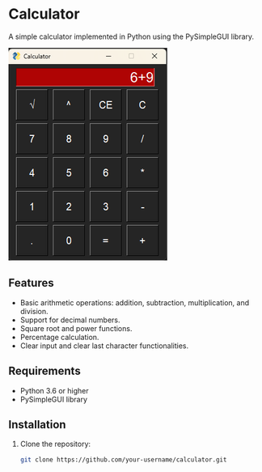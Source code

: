 # Calculator

A simple calculator implemented in Python using the PySimpleGUI library.

![Calculator Screenshot](screenshot.png)

## Features

- Basic arithmetic operations: addition, subtraction, multiplication, and division.
- Support for decimal numbers.
- Square root and power functions.
- Percentage calculation.
- Clear input and clear last character functionalities.

## Requirements

- Python 3.6 or higher
- PySimpleGUI library

## Installation

1. Clone the repository:

   ```bash
   git clone https://github.com/your-username/calculator.git
